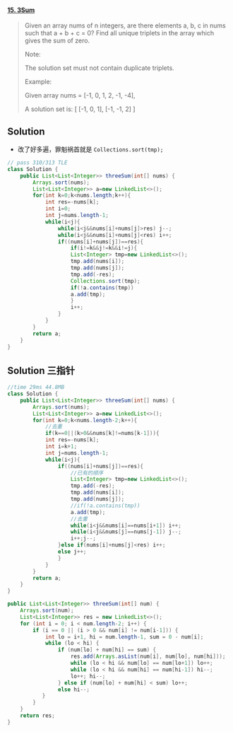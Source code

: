 #### [15. 3Sum](https://leetcode-cn.com/problems/3sum/)

> Given an array nums of n integers, are there elements a, b, c in nums such that a + b + c = 0? Find all unique triplets in the array which gives the sum of zero.
>
> Note:
>
> The solution set must not contain duplicate triplets.
>
> Example:
>
> Given array nums = [-1, 0, 1, 2, -1, -4],
>
> A solution set is:
> [
>   [-1, 0, 1],
>   [-1, -1, 2]
> ]

## Solution

* 改了好多遍，罪魁祸首就是 ```Collections.sort(tmp);```

```java
// pass 310/313 TLE
class Solution {
    public List<List<Integer>> threeSum(int[] nums) {
        Arrays.sort(nums);
        List<List<Integer>> a=new LinkedList<>();
        for(int k=0;k<nums.length;k++){
            int res=-nums[k];
            int i=0;
            int j=nums.length-1;
            while(i<j){
                while(i<j&&nums[i]+nums[j]>res) j--;
                while(i<j&&nums[i]+nums[j]<res) i++;
                if((nums[i]+nums[j])==res){
                    if(i!=k&&j!=k&&i!=j){
                    List<Integer> tmp=new LinkedList<>();
                    tmp.add(nums[i]);
                    tmp.add(nums[j]);
                    tmp.add(-res);
                    Collections.sort(tmp);
                    if(!a.contains(tmp))
                    a.add(tmp);
                    }
                    i++;
                }
            }
        }
        return a;
    }
}
```

## Solution 三指针

```java
//time 29ms 44.8MB
class Solution {
    public List<List<Integer>> threeSum(int[] nums) {
        Arrays.sort(nums);
        List<List<Integer>> a=new LinkedList<>();
        for(int k=0;k<nums.length-2;k++){
            //去重
            if(k==0||(k>0&&nums[k]!=nums[k-1])){
            int res=-nums[k];
            int i=k+1;
            int j=nums.length-1;
            while(i<j){
                if((nums[i]+nums[j])==res){
                    //已有的顺序
                    List<Integer> tmp=new LinkedList<>();
                    tmp.add(-res);
                    tmp.add(nums[i]);
                    tmp.add(nums[j]);
                    //if(!a.contains(tmp))
                    a.add(tmp);
                    //去重
                    while(i<j&&nums[i]==nums[i+1]) i++;
                    while(i<j&&nums[j]==nums[j-1]) j--;
                    i++;j--;
                }else if(nums[i]+nums[j]<res) i++;
                else j++;
                }
            }
        }
        return a;
    }
}
```

```java
public List<List<Integer>> threeSum(int[] num) {
    Arrays.sort(num);
    List<List<Integer>> res = new LinkedList<>(); 
    for (int i = 0; i < num.length-2; i++) {
        if (i == 0 || (i > 0 && num[i] != num[i-1])) {
            int lo = i+1, hi = num.length-1, sum = 0 - num[i];
            while (lo < hi) {
                if (num[lo] + num[hi] == sum) {
                    res.add(Arrays.asList(num[i], num[lo], num[hi]));
                    while (lo < hi && num[lo] == num[lo+1]) lo++;
                    while (lo < hi && num[hi] == num[hi-1]) hi--;
                    lo++; hi--;
                } else if (num[lo] + num[hi] < sum) lo++;
                else hi--;
           }
        }
    }
    return res;
}
```

